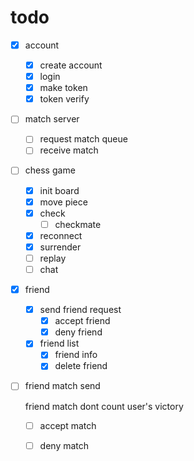 # todo
- [x] account
  - [x] create account
  - [x] login
  - [x] make token
  - [x] token verify

- [ ] match server
  - [ ] request match queue
  - [ ] receive match

- [ ] chess game
  - [x] init board
  - [x] move piece
  - [x] check
    - [ ] checkmate
  - [x] reconnect
  - [x] surrender
  - [ ] replay
  - [ ] chat

- [x] friend
  - [x] send friend request
    - [x] accept friend
    - [x] deny friend
  - [x] friend list
    - [x] friend info
    - [x] delete friend
 
- [ ] friend match send
   
   friend match dont count user's victory
  - [ ] accept match
  - [ ] deny match
 
